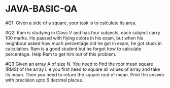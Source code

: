 # JAVA-BASIC-QA

#Q1: Given a side of a square, your task is to calculate its area.

#Q2: Ram is studying in Class V and has four subjects, each subject carry 100 marks. He passed with flying colors in his exam, but when his neighbour asked how much percentage did he got in exam, he got stuck in calculation. Ram is a good student but he forgot how to calculate percentage. Help Ram to get him out of this problem.

#Q3:Given an array A of size N. You need to find the root mean square (RMS) of the array i. e you first need to square all values of array and take its mean. Then you need to return the square root of mean. Print the answer with precision upto 6 decimal places.
